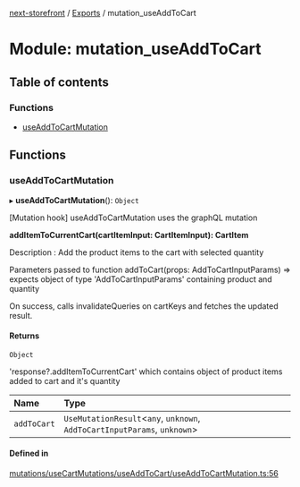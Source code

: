 [next-storefront](../README.md) / [Exports](../modules.md) / mutation_useAddToCart

# Module: mutation_useAddToCart

## Table of contents

### Functions

- [useAddToCartMutation](mutation_useAddToCart.md#useaddtocartmutation)

## Functions

### useAddToCartMutation

▸ **useAddToCartMutation**(): `Object`

[Mutation hook] useAddToCartMutation uses the graphQL mutation

<b>addItemToCurrentCart(cartItemInput: CartItemInput): CartItem</b>

Description : Add the product items to the cart with selected quantity

Parameters passed to function addToCart(props: AddToCartInputParams) => expects object of type 'AddToCartInputParams' containing product and quantity

On success, calls invalidateQueries on cartKeys and fetches the updated result.

#### Returns

`Object`

'response?.addItemToCurrentCart' which contains object of product items added to cart and it's quantity

| Name        | Type                                                                      |
| :---------- | :------------------------------------------------------------------------ |
| `addToCart` | `UseMutationResult`<`any`, `unknown`, `AddToCartInputParams`, `unknown`\> |

#### Defined in

[mutations/useCartMutations/useAddToCart/useAddToCartMutation.ts:56](https://github.com/KiboSoftware/nextjs-storefront/blob/98414f4/hooks/mutations/useCartMutations/useAddToCart/useAddToCartMutation.ts#L56)
